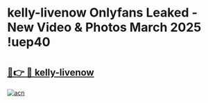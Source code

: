 # kelly-livenow Onlyfans Leaked - New Video & Photos March 2025 !uep40

# <h2><a href="https://t4qka8.iuczelnia.edu.pl?title=kelly-livenow&ref=uep40">🔗👉 🔴 kelly-livenow</a></h2>

[![acn](https://github.com/user-attachments/assets/0f9c940e-d8b0-45ae-aac7-cd30a18b3e1c)](https://t4qka8.iuczelnia.edu.pl?title=kelly-livenow&ref=uep40)

